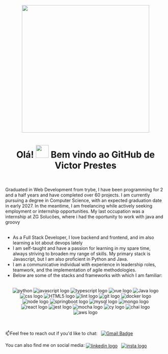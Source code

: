 <p align="Center" ><img src="https://i.postimg.cc/3wD39Gh6/68747470733a2f2f6f63746f6465782e6769746875622e636f6d2f696d616765732f737465726f6964746f6361742e706e67.png" height="400px" width ="400px"></p>


<h1 align="Center">  Olá! <img src="https://media.giphy.com/media/WUlplcMpOCEmTGBtBW/giphy.gif" width="40px"> Bem vindo ao GitHub de Victor Prestes </h1>
<br>

Graduated in Web Development from trybe, I have been programming for 2 and a half years and have completed over 60 projects. 
I am currently pursuing a degree in Computer Science, with an expected graduation date in early 2027. In the meantime, I am freelancing while actively seeking employment or internship opportunities. My last occupation was a internship at ZG Solucões, where i had the oportunity to work with java and groovy
<br>
<br>
- As a Full Stack Developer, I love backend and frontend, and im also learning a lot about devops lately
- I am self-taught and have a passion for learning in my spare time, always striving to broaden my range of skills. My primary stack is Javascript, but I am also proficient in Python and Java.
- I am a communicative individual with experience in leadership roles, teamwork, and the implementation of agile methodologies.
- Below are some of the stacks and frameworks with which I am familiar:


<br />

<div align="center">

<img src="https://img.shields.io/badge/-Python-gray?logo=python&logoColor=white" alt="python"/>
<img src="https://img.shields.io/badge/-Javascript-gray?logo=javascript&logoColor=white" alt="javascript logo"> 
<img src="https://img.shields.io/badge/-Typescript-gray?logo=typescript&logoColor=white" alt="typescript logo">
<img src="https://img.shields.io/badge/-Vue-gray?logo=kotlin&logoColor=white" alt="vue logo">
<img src="https://img.shields.io/badge/-Java-gray?logo=Java&logoColor=white" alt="Java logo">
<br />
<img src="https://img.shields.io/badge/-CSS3-gray?logo=css3&logoColor=white" alt="css logo">
<img src="https://img.shields.io/badge/-HTML5-gray?logo=HTML5&logoColor=white" alt="HTML5 logo">
<img src="https://img.shields.io/badge/-ESlint-gray?logo=ESlint&logoColor=white" alt="lint logo">
<img src="https://img.shields.io/badge/-Git-gray?logo=git&logoColor=white" alt="git logo">
<img src="https://img.shields.io/badge/-Docker-gray?logo=docker&logoColor=white" alt="docker logo"> 
<br />
<img src="https://img.shields.io/badge/-Node.JS-gray?logo=node.js&logoColor=white" alt="node logo">
<img src="https://img.shields.io/badge/-Springboot-gray?logo=Springboot&logoColor=white" alt="springboot logo">
<img src="https://img.shields.io/badge/-MySQL-gray?logo=mysql&logoColor=white" alt="mysql logo">
<img src="https://img.shields.io/badge/-Mongodb-gray?logo=mongodb&logoColor=white" alt="mongo logo">
<br />
<img src="https://img.shields.io/badge/-React-gray?logo=react&logoColor=white" alt="react logo">
<img src="https://img.shields.io/badge/-Jest-gray?logo=jest&logoColor=white" alt="jest logo">
<img src="https://img.shields.io/badge/-Mocha-gray?logo=mocha&logoColor=white" alt="mocha logo">
<img src="https://img.shields.io/badge/-Cypress-gray?logo=cypress&logoColor=white" alt="cy logo">
<img src="https://img.shields.io/badge/-Chai-gray?logo=chai&logoColor=white" alt="chai logo">
<br />

<img src="https://img.shields.io/badge/Certified%20AWS%20Cloud%20Practitioner-gray?logo=amazon%20web%20services&logoColor=white" alt="aws logo">



</div>

  <br />

  <br />

📫Feel free to reach out if you'd like to chat: &nbsp;&nbsp;[![Gmail Badge](https://img.shields.io/badge/-Gmail-c14438?style=flat-square&logo=Gmail&logoColor=white)](mailto:vhprestes@gmail.com)


<p>
You can also find me on social media:
  <a href="https://www.linkedin.com/in/vhprestes/" target="_blank"><img align="center" src="https://img.shields.io/badge/-Linkedin-gray?style=for-the-badge&logo=linkedin&logoColor=white" alt="linkedin logo"/></a>&nbsp;&nbsp;
<a href="https://instagram.com/vhprestes" target="_blank"><img align="center" src="https://img.shields.io/badge/-Instagram-gray?style=for-the-badge&logo=Instagram&logoColor=white" alt="insta logo"/></a>&nbsp;&nbsp;
</p>

